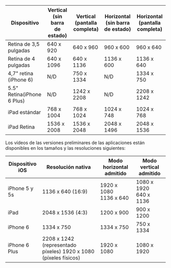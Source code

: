 |Dispositivo|Vertical (sin barra de estado)|Vertical (pantalla completa)|Horizontal (sin barra de estado)|Horizontal (pantalla completa)|
|---|---|---|---|---|
|Retina de 3,5 pulgadas|640 x 920|640 x 960|960 x 600|960 x 640|
|Retina de 4 pulgadas|640 x 1096|640 x 1136|1136 x 600|1136 x 640|
|4,7" retina (iPhone 6)|N/D|750 x 1334|N/D|1334 x 750|
|5.5" Retina(iPhone 6 Plus)|N/D|1242 x 2208|N/D|2208 x 1242|
|iPad estándar|768 x 1004|768 x 1024|1024 x 748|1024 x 768|
|iPad Retina|1536 x 2008|1536 x 2048|2048 x 1496|2048 x 1536|

Los vídeos de las versiones preliminares de las aplicaciones están disponibles en los tamaños y las resoluciones siguientes:

|Dispositivo iOS|Resolución nativa|Modo horizontal admitido|Modo vertical admitido|
|---|---|---|---|
|iPhone 5 y 5s|1136 x 640 (16:9)|1920 x 1080<br />1136 x 640|1080 x 1920<br />640 x 1136|
|iPad|2048 x 1536 (4:3)|1200 x 900|900 x 1200|
|iPhone 6|1334 x 750|1334 x 750|750 x 1334|
|iPhone 6 Plus|2208 x 1242 (representado píxeles) 1920 x 1080 (píxeles físicos)|1920 x 1080|1080 x 1920|

